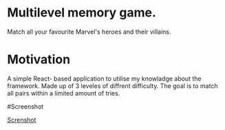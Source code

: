 # Multilevel memory game.

Match all your favourite Marvel's heroes and their villains. 

# Motivation

A simple React- based application to utilise my knowladge about the framework. Made up of 3 leveles of diffrent difficulty. The goal is to match all pairs within a limited amount of tries. 

#Screenshot

[Screnshot](https://k2project.github.io/portfolio/static/media/cards.7ba465aa.gif)
